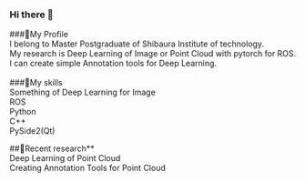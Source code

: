 ### Hi there 👋

###👋My Profile<br>
I belong to Master Postgraduate of Shibaura Institute of technology.<br>
My research is Deep Learning of Image or Point Cloud with pytorch for ROS.<br>
I can create simple Annotation tools for Deep Learning.<br>
<br>
###🔭My skills<br>
Something of Deep Learning for Image<br>
ROS<br>
Python<br>
C++<br>
PySide2(Qt)<br>

##🌱Recent research**<br>
Deep Learning of Point Cloud<br>
Creating Annotation Tools for Point Cloud<br> 
<!--
**Chotaro-0322/Chotaro-0322** is a ✨ _special_ ✨ repository because its `README.md` (this file) appears on your GitHub profile.

Here are some ideas to get you started:

- 🔭 I’m currently working on ...
- 🌱 I’m currently learning ...
- 👯 I’m looking to collaborate on ...
- 🤔 I’m looking for help with ...
- 💬 Ask me about ...
- 📫 How to reach me: ...
- 😄 Pronouns: ...
- ⚡ Fun fact: ...
-->
